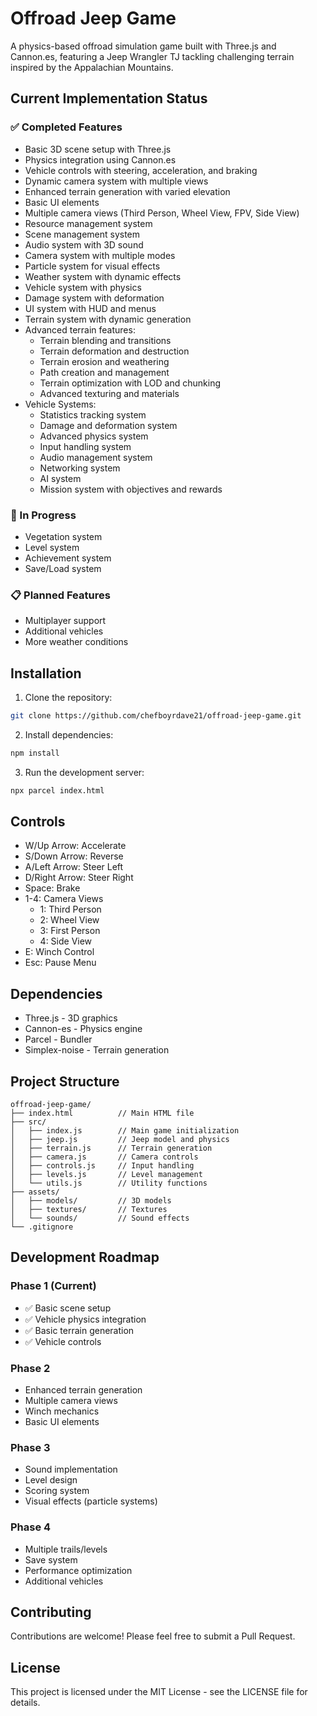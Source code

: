 # Offroad Jeep Game

A physics-based offroad simulation game built with Three.js and Cannon.es, featuring a Jeep Wrangler TJ tackling challenging terrain inspired by the Appalachian Mountains.

## Current Implementation Status

### ✅ Completed Features
- Basic 3D scene setup with Three.js
- Physics integration using Cannon.es
- Vehicle controls with steering, acceleration, and braking
- Dynamic camera system with multiple views
- Enhanced terrain generation with varied elevation
- Basic UI elements
- Multiple camera views (Third Person, Wheel View, FPV, Side View)
- Resource management system
- Scene management system
- Audio system with 3D sound
- Camera system with multiple modes
- Particle system for visual effects
- Weather system with dynamic effects
- Vehicle system with physics
- Damage system with deformation
- UI system with HUD and menus
- Terrain system with dynamic generation
- Advanced terrain features:
  - Terrain blending and transitions
  - Terrain deformation and destruction
  - Terrain erosion and weathering
  - Path creation and management
  - Terrain optimization with LOD and chunking
  - Advanced texturing and materials
- Vehicle Systems:
  - Statistics tracking system
  - Damage and deformation system
  - Advanced physics system
  - Input handling system
  - Audio management system
  - Networking system
  - AI system
  - Mission system with objectives and rewards

### 🚧 In Progress
- Vegetation system
- Level system
- Achievement system
- Save/Load system

### 📋 Planned Features
- Multiplayer support
- Additional vehicles
- More weather conditions

## Installation

1. Clone the repository:
```bash
git clone https://github.com/chefboyrdave21/offroad-jeep-game.git
```

2. Install dependencies:
```bash
npm install
```

3. Run the development server:
```bash
npx parcel index.html
```

## Controls

- W/Up Arrow: Accelerate
- S/Down Arrow: Reverse
- A/Left Arrow: Steer Left
- D/Right Arrow: Steer Right
- Space: Brake
- 1-4: Camera Views
  - 1: Third Person
  - 2: Wheel View
  - 3: First Person
  - 4: Side View
- E: Winch Control
- Esc: Pause Menu

## Dependencies

- Three.js - 3D graphics
- Cannon-es - Physics engine
- Parcel - Bundler
- Simplex-noise - Terrain generation

## Project Structure

```
offroad-jeep-game/
├── index.html          // Main HTML file
├── src/               
│   ├── index.js        // Main game initialization
│   ├── jeep.js         // Jeep model and physics
│   ├── terrain.js      // Terrain generation
│   ├── camera.js       // Camera controls
│   ├── controls.js     // Input handling
│   ├── levels.js       // Level management
│   └── utils.js        // Utility functions
├── assets/             
│   ├── models/         // 3D models
│   ├── textures/       // Textures
│   └── sounds/         // Sound effects
└── .gitignore
```

## Development Roadmap

### Phase 1 (Current)
- ✅ Basic scene setup
- ✅ Vehicle physics integration
- ✅ Basic terrain generation
- ✅ Vehicle controls

### Phase 2
- Enhanced terrain generation
- Multiple camera views
- Winch mechanics
- Basic UI elements

### Phase 3
- Sound implementation
- Level design
- Scoring system
- Visual effects (particle systems)

### Phase 4
- Multiple trails/levels
- Save system
- Performance optimization
- Additional vehicles

## Contributing

Contributions are welcome! Please feel free to submit a Pull Request.

## License

This project is licensed under the MIT License - see the LICENSE file for details. 